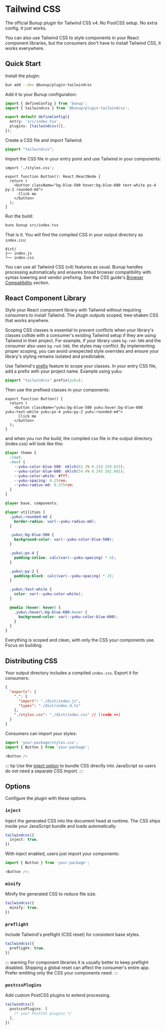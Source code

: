# Tailwind CSS

The official Bunup plugin for Tailwind CSS v4. No PostCSS setup. No extra config. It just works.

You can also use Tailwind CSS to style components in your React component libraries, but the consumers don't have to install Tailwind CSS, it works everywhere.

## Quick Start

Install the plugin:

```bash
bun add --dev @bunup/plugin-tailwindcss
```

Add it to your Bunup configuration:

```ts [bunup.config.ts]
import { defineConfig } from 'bunup';
import { tailwindcss } from '@bunup/plugin-tailwindcss';

export default defineConfig({
  entry: 'src/index.tsx',
  plugins: [tailwindcss()],
});
```

Create a CSS file and import Tailwind:

```css [src/styles.css]
@import "tailwindcss";
```

Import the CSS file in your entry point and use Tailwind in your components:

```tsx [src/index.tsx]
import './styles.css';

export function Button(): React.ReactNode {
  return (
    <button className="bg-blue-500 hover:bg-blue-600 text-white px-4 py-2 rounded-md">
      Click me
    </button>
  );
}
```

Run the build:

```sh
bunx bunup src/index.tsx
```

That is it. You will find the compiled CSS in your output directory as `index.css`:

```plaintext {3}
dist/
├── index.js
└── index.css
```

You can use all Tailwind CSS (v4) features as usual. Bunup handles processing automatically and ensures broad browser compatibility with syntax lowering and vendor prefixing. See the CSS guide's [Browser Compatibility](/docs/guide/css#browser-compatibility) section.

## React Component Library

Style your React component library with Tailwind without requiring consumers to install Tailwind. The plugin outputs scoped, tree‑shaken CSS that works anywhere.

Scoping CSS classes is essential to prevent conflicts when your library's classes collide with a consumer's existing Tailwind setup if they are using Tailwind in their project. For example, if your library uses `bg-red-500` and the consumer also uses `bg-red-500`, the styles may conflict. By implementing proper scoping, you can avoid unexpected style overrides and ensure your library's styling remains isolated and predictable.

Use Tailwind's [prefix](https://tailwindcss.com/docs/upgrade-guide#using-a-prefix) feature to scope your classes. In your entry CSS file, add a prefix with your project name. Example using yuku:

```css
@import "tailwindcss" prefix(yuku);
```

Then use the prefixed classes in your components:

```tsx [src/components/button.tsx]
export function Button() {
  return (
    <button className="yuku:bg-blue-500 yuku:hover:bg-blue-600 yuku:text-white yuku:px-4 yuku:py-2 yuku:rounded-md">
      Click me
    </button>
  );
}
```

and when you run the build, the compiled css file in the output directory (index.css) will look like this:

```css [dist/index.css]
@layer theme {
  :root,
  :host {
    --yuku-color-blue-500: oklch(62.3% 0.214 259.815);
    --yuku-color-blue-600: oklch(54.6% 0.245 262.881);
    --yuku-color-white: #fff;
    --yuku-spacing: 0.25rem;
    --yuku-radius-md: 0.375rem;
  }
}

@layer base, components;

@layer utilities {
  .yuku\:rounded-md {
    border-radius: var(--yuku-radius-md);
  }

  .yuku\:bg-blue-500 {
    background-color: var(--yuku-color-blue-500);
  }

  .yuku\:px-4 {
    padding-inline: calc(var(--yuku-spacing) * 4);
  }

  .yuku\:py-2 {
    padding-block: calc(var(--yuku-spacing) * 2);
  }

  .yuku\:text-white {
    color: var(--yuku-color-white);
  }

  @media (hover: hover) {
    .yuku\:hover\:bg-blue-600:hover {
      background-color: var(--yuku-color-blue-600);
    }
  }
}
```

Everything is scoped and clean, with only the CSS your components use. Focus on building.

## Distributing CSS

Your output directory includes a compiled `index.css`. Export it for consumers:

```json
{
  "exports": {
    ".": {
      "import": "./dist/index.js",
      "types": "./dist/index.d.ts"
    },
    "./styles.css": "./dist/index.css" // [!code ++]
  }
}
```

Consumers can import your styles:

```js
import 'your-package/styles.css';
import { Button } from 'your-package';

<Button />
```

::: tip
Use the [inject option](/docs/addons/tailwindcss#inject) to bundle CSS directly into JavaScript so users do not need a separate CSS import.
:::

## Options

Configure the plugin with these options.

### `inject`

Inject the generated CSS into the document head at runtime. The CSS ships inside your JavaScript bundle and loads automatically.

```ts
tailwindcss({
  inject: true,
})
```

With inject enabled, users just import your components:

```js
import { Button } from 'your-package';

<Button />;
```

### `minify`

Minify the generated CSS to reduce file size.

```ts
tailwindcss({
  minify: true,
})
```

### `preflight`

Include Tailwind's preflight (CSS reset) for consistent base styles.

```ts
tailwindcss({
  preflight: true,
})
```

::: warning
For component libraries it is usually better to keep preflight disabled. Shipping a global reset can affect the consumer's entire app. Prefer emitting only the CSS your components need.
:::

### `postcssPlugins`

Add custom PostCSS plugins to extend processing.

```ts
tailwindcss({
  postcssPlugins: [
    /* your PostCSS plugins */
  ],
})
```
